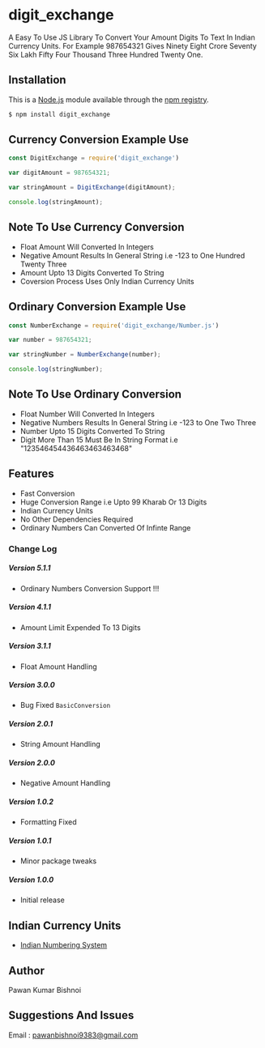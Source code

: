 # digit_exchange
A Easy To Use JS Library To Convert Your Amount Digits To Text In Indian Currency Units. For Example 987654321 Gives Ninety Eight Crore Seventy Six Lakh Fifty Four Thousand Three Hundred Twenty One.

## Installation

This is a [Node.js](https://nodejs.org/en/) module available through the
[npm registry](https://www.npmjs.com/).
```bash
$ npm install digit_exchange
```

## Currency Conversion Example Use

```js
const DigitExchange = require('digit_exchange')

var digitAmount = 987654321;

var stringAmount = DigitExchange(digitAmount);

console.log(stringAmount);
```

## Note To Use Currency Conversion
- Float Amount Will Converted In Integers
- Negative Amount Results In General String i.e -123 to One Hundred Twenty Three
- Amount Upto 13 Digits Converted To String
- Coversion Process Uses Only Indian Currency Units

## Ordinary Conversion Example Use

```js
const NumberExchange = require('digit_exchange/Number.js')

var number = 987654321;

var stringNumber = NumberExchange(number);

console.log(stringNumber);
```

## Note To Use Ordinary Conversion
- Float Number Will Converted In Integers
- Negative Numbers Results In General String i.e -123 to One Two Three
- Number Upto 15 Digits Converted To String
- Digit More Than 15 Must Be In String Format i.e "123546454436463463463468" 

## Features

  * Fast Conversion
  * Huge Conversion Range i.e Upto 99 Kharab Or 13 Digits
  * Indian Currency Units
  * No Other Dependencies Required
  * Ordinary Numbers Can Converted Of Infinte Range 

### Change Log

##### Version 5.1.1 
- Ordinary Numbers Conversion Support !!!

##### Version 4.1.1 
- Amount Limit Expended To 13 Digits

##### Version 3.1.1
- Float Amount Handling

##### Version 3.0.0
- Bug Fixed `BasicConversion`

##### Version 2.0.1
- String Amount Handling

##### Version 2.0.0
- Negative Amount Handling

##### Version 1.0.2
- Formatting Fixed  

##### Version 1.0.1
- Minor package tweaks

##### Version 1.0.0
- Initial release

## Indian Currency Units
- [Indian Numbering System](https://en.wikipedia.org/wiki/Indian_numbering_system)  

## Author 
Pawan Kumar Bishnoi

## Suggestions And Issues
Email : pawanbishnoi9383@gmail.com

